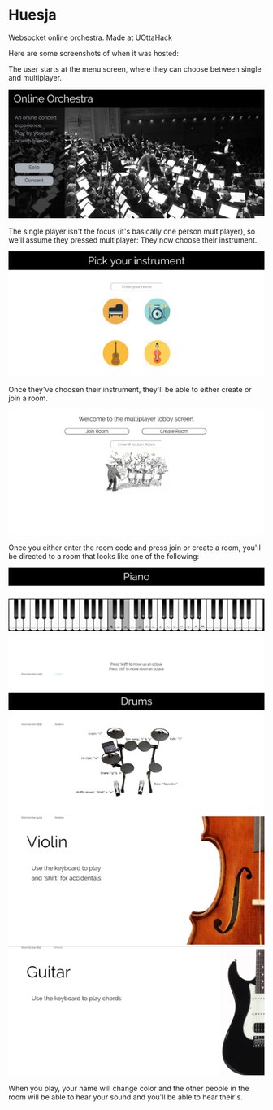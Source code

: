 # Huesja
Websocket online orchestra. Made at UOttaHack

Here are some screenshots of when it was hosted:

The user starts at the menu screen, where they can choose between single and multiplayer.

![alt text](https://github.com/AndrewHuang771/Huesja/blob/master/screenshots/menu.JPG)

The single player isn't the focus (it's basically one person multiplayer), so we'll assume they pressed multiplayer:
They now choose their instrument. 

![alt text](https://github.com/AndrewHuang771/Huesja/blob/master/screenshots/choose.JPG)

Once they've choosen their instrument, they'll be able to either create or join a room. 

![alt text](https://github.com/AndrewHuang771/Huesja/blob/master/screenshots/joinroom.JPG)

Once you either enter the room code and press join or create a room, you'll be directed to a room that looks like one of the following: 

![alt text](https://github.com/AndrewHuang771/Huesja/blob/master/screenshots/piano.JPG)
![alt text](https://github.com/AndrewHuang771/Huesja/blob/master/screenshots/drums.JPG)
![alt text](https://github.com/AndrewHuang771/Huesja/blob/master/screenshots/violin.JPG)
![alt text](https://github.com/AndrewHuang771/Huesja/blob/master/screenshots/guitar.JPG)

When you play, your name will change color and the other people in the room will be able to hear your sound and you'll be able to hear their's.
